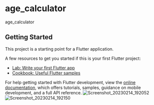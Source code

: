 # age_calculator

age_calculator

## Getting Started

This project is a starting point for a Flutter application.

A few resources to get you started if this is your first Flutter project:

- [Lab: Write your first Flutter app](https://docs.flutter.dev/get-started/codelab)
- [Cookbook: Useful Flutter samples](https://docs.flutter.dev/cookbook)

For help getting started with Flutter development, view the
[online documentation](https://docs.flutter.dev/), which offers tutorials,
samples, guidance on mobile development, and a full API reference.
![Screenshot_20230214_192052](https://user-images.githubusercontent.com/91818093/218751457-b46e81b1-1b89-4e2b-90c0-06b655fb4319.jpg)
![Screenshot_20230214_192150](https://user-images.githubusercontent.com/91818093/218751479-15c894cb-85e6-45ed-9e6f-7926a32eec2f.jpg)
